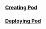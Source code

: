 ### <a href="https://github.com/prakashgkhaire/CreatingPod/blob/main/CreatingPod.md">Creating Pod</a>
### <a href="https://github.com/prakashgkhaire/CreatingPod/blob/main/DeploymentPod.md">Deploying Pod</a>

